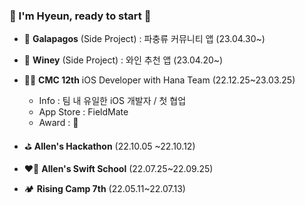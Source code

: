 ### 💫 I'm Hyeun, ready to start 
* 🦎 **Galapagos** (Side Project) : 파충류 커뮤니티 앱 (23.04.30~)
* 🍷 **Winey** (Side Project) : 와인 추천 앱 (23.04.20~)
* 👩‍💻 **CMC 12th** iOS Developer with Hana Team (22.12.25~23.03.25)
  * Info : 팀 내 유일한 iOS 개발자 / 첫 협업
  * App Store : FieldMate
  * Award : 🥉
* ⛳️ **Allen's Hackathon** (22.10.05 ~22.10.12)

* ❤️‍🔥 **Allen's Swift School** (22.07.25~22.09.25)


* 🏕️ **Rising Camp 7th** (22.05.11~22.07.13)
